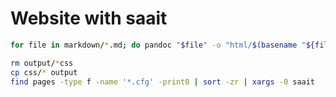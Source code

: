 # Website with saait

```sh
for file in markdown/*.md; do pandoc "$file" -o "html/$(basename "${file%.md}.html")"; done
```

```sh
rm output/*css
cp css/* output
find pages -type f -name '*.cfg' -print0 | sort -zr | xargs -0 saait
```

